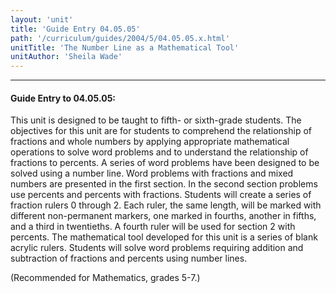 ```yaml
---
layout: 'unit'
title: 'Guide Entry 04.05.05'
path: '/curriculum/guides/2004/5/04.05.05.x.html'
unitTitle: 'The Number Line as a Mathematical Tool'
unitAuthor: 'Sheila Wade'
---
```


<body>
<hr/>
 <h4>
  Guide Entry to 04.05.05:
 </h4>
 <p>
  This unit is designed to be taught to fifth- or sixth-grade students.  The objectives for this unit are for students to comprehend the relationship of fractions and whole numbers by applying appropriate mathematical operations to solve word problems and to understand the relationship of fractions to percents.  A series of word problems have been designed to be solved using a number line.  Word problems with fractions and mixed numbers are presented in the first section.  In the second section problems use percents and percents with fractions. Students will create a series of fraction rulers 0 through 2.  Each ruler, the same length, will be marked with different non-permanent markers, one marked in fourths, another in fifths, and a third in twentieths.  A fourth ruler will be used for section 2 with percents.  The mathematical tool developed for this unit is a series of blank acrylic rulers.  Students will solve word problems requiring addition and subtraction of fractions and percents using number lines.
 </p>
<p>
  (Recommended for Mathematics, grades 5-7.)
 </p>

</body>
